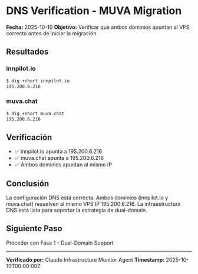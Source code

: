 # DNS Verification - MUVA Migration

**Fecha:** 2025-10-10
**Objetivo:** Verificar que ambos dominios apuntan al VPS correcto antes de iniciar la migración

## Resultados

### innpilot.io
```bash
$ dig +short innpilot.io
195.200.6.216
```

### muva.chat
```bash
$ dig +short muva.chat
195.200.6.216
```

## Verificación
- ✅ innpilot.io apunta a 195.200.6.216
- ✅ muva.chat apunta a 195.200.6.216
- ✅ Ambos dominios apuntan al mismo IP

## Conclusión
La configuración DNS está correcta. Ambos dominios (innpilot.io y muva.chat) resuelven al mismo VPS IP 195.200.6.216. La infraestructura DNS está lista para soportar la estrategia de dual-domain.

## Siguiente Paso
Proceder con Fase 1 - Dual-Domain Support

---

**Verificado por:** Claude Infrastructure Monitor Agent
**Timestamp:** 2025-10-10T00:00:00Z
